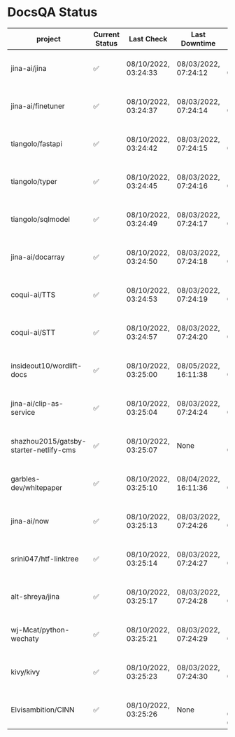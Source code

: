 # DocsQA Status

|               project                |Current Status|     Last Check     |   Last Downtime    |              % Uptime              |
|--------------------------------------|--------------|--------------------|--------------------|------------------------------------|
|jina-ai/jina                          |✅            |08/10/2022, 03:24:33|08/03/2022, 07:24:12|129.197 (since 07/29/2022, 16:38:18)|
|jina-ai/finetuner                     |✅            |08/10/2022, 03:24:37|08/03/2022, 07:24:14|129.207 (since 07/29/2022, 16:38:18)|
|tiangolo/fastapi                      |✅            |08/10/2022, 03:24:42|08/03/2022, 07:24:15|129.218 (since 07/29/2022, 16:38:18)|
|tiangolo/typer                        |✅            |08/10/2022, 03:24:45|08/03/2022, 07:24:16|129.221 (since 07/29/2022, 16:38:18)|
|tiangolo/sqlmodel                     |✅            |08/10/2022, 03:24:49|08/03/2022, 07:24:17|129.227 (since 07/29/2022, 16:38:18)|
|jina-ai/docarray                      |✅            |08/10/2022, 03:24:50|08/03/2022, 07:24:18|129.225 (since 07/29/2022, 16:38:18)|
|coqui-ai/TTS                          |✅            |08/10/2022, 03:24:53|08/03/2022, 07:24:19|129.228 (since 07/29/2022, 16:38:18)|
|coqui-ai/STT                          |✅            |08/10/2022, 03:24:57|08/03/2022, 07:24:20|129.233 (since 07/29/2022, 16:38:18)|
|insideout10/wordlift-docs             |✅            |08/10/2022, 03:25:00|08/05/2022, 16:11:38|119.826 (since 07/29/2022, 16:38:18)|
|jina-ai/clip-as-service               |✅            |08/10/2022, 03:25:04|08/03/2022, 07:24:24|129.248 (since 07/29/2022, 16:38:18)|
|shazhou2015/gatsby-starter-netlify-cms|✅            |08/10/2022, 03:25:07|None                |100.000 (since 08/03/2022, 10:30:18)|
|garbles-dev/whitepaper                |✅            |08/10/2022, 03:25:10|08/04/2022, 16:11:36|119.911 (since 07/29/2022, 16:38:18)|
|jina-ai/now                           |✅            |08/10/2022, 03:25:13|08/03/2022, 07:24:26|129.252 (since 07/29/2022, 16:38:18)|
|srini047/htf-linktree                 |✅            |08/10/2022, 03:25:14|08/03/2022, 07:24:27|135.323 (since 07/31/2022, 18:29:28)|
|alt-shreya/jina                       |✅            |08/10/2022, 03:25:17|08/03/2022, 07:24:28|129.259 (since 07/29/2022, 16:38:18)|
|wj-Mcat/python-wechaty                |✅            |08/10/2022, 03:25:21|08/03/2022, 07:24:29|129.264 (since 07/29/2022, 16:38:18)|
|kivy/kivy                             |✅            |08/10/2022, 03:25:23|08/03/2022, 07:24:30|129.263 (since 07/29/2022, 16:38:18)|
|Elvisambition/CINN                    |✅            |08/10/2022, 03:25:26|None                |100.000 (since 08/04/2022, 07:09:50)|
